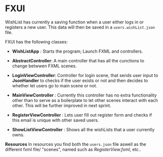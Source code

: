 # FXUI

WishList has currently a saving function when a user either logs in or registers a new user. This data will then be
saved in a `users.wishList.json` file.

FXUI has the following classes:

- **WishListApp** : Starts the program; Launch FXML and controllers.

- **AbstractController**: A main controller that has all the cunctions to change betwwen FXML scenes.

- **LoginViewController**: Controller for login scene, that sends user input to **JsonHandler** to checks if
  the user exists or not and then decides to whether let users go to main scene or not.

- **MainViewController** : Currently this controller has no extra functionality other than to serve as a
  boilerplate to let other scenes interact with each other. This will be further improved in next sprint.

- **RegisterViewController** : Lets user fill out register form and checks if this email is unique with
  other saved users.

- **ShowListViewController** : Shows all the wishLists that a user currently owns.

**Resources** In resources you find both the `users.json` file aswell as the different fxml file/ "scenes",
named such as *RegisterView.fxml*, etc..


